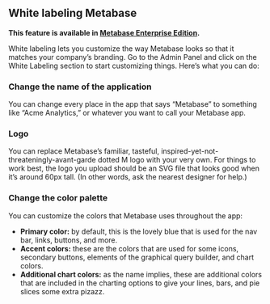 ## White labeling Metabase

**This feature is available in [Metabase Enterprise Edition](https://store.metabase.com).**

White labeling lets you customize the way Metabase looks so that it matches your company’s branding. Go to the Admin Panel and click on the White Labeling section to start customizing things. Here’s what you can do:

### Change the name of the application
You can change every place in the app that says “Metabase” to something like “Acme Analytics,” or whatever you want to call your Metabase app.

### Logo
You can replace Metabase’s familiar, tasteful, inspired-yet-not-threateningly-avant-garde dotted M logo with your very own. For things to work best, the logo you upload should be an SVG file that looks good when it’s around 60px tall. (In other words, ask the nearest designer for help.)

### Change the color palette
You can customize the colors that Metabase uses throughout the app:
* **Primary color:** by default, this is the lovely blue that is used for the nav bar, links, buttons, and more.
* **Accent colors:** these are the colors that are used for some icons, secondary buttons, elements of the graphical query builder, and chart colors.
* **Additional chart colors:** as the name implies, these are additional colors that are included in the charting options to give your lines, bars, and pie slices some extra pizazz.

